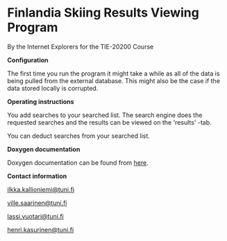 Finlandia Skiing Results Viewing Program
========================================
By the Internet Explorers for the TIE-20200 Course


**Configuration**

The first time you run the program it might take a while as all of the data is being pulled from the external database. This might also be the case if the data stored locally is corrupted.


**Operating instructions**

You add searches to your searched list. The search engine does the requested searches and the results can be viewed on the 'results' -tab.

You can deduct searches from your searched list.

**Doxygen documentation**

Doxygen documentation can be found from [here](./html/index.html).

**Contact information**

ilkka.kallioniemi@tuni.fi

ville.saarinen@tuni.fi

lassi.vuotari@tuni.fi

henri.kasurinen@tuni.fi


